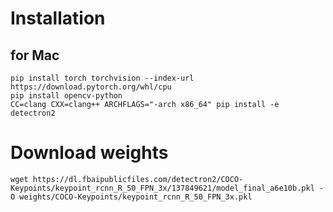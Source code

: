 # Installation

## for Mac

```
pip install torch torchvision --index-url https://download.pytorch.org/whl/cpu
pip install opencv-python
CC=clang CXX=clang++ ARCHFLAGS="-arch x86_64" pip install -e detectron2
```

# Download weights

```
wget https://dl.fbaipublicfiles.com/detectron2/COCO-Keypoints/keypoint_rcnn_R_50_FPN_3x/137849621/model_final_a6e10b.pkl -O weights/COCO-Keypoints/keypoint_rcnn_R_50_FPN_3x.pkl
```
